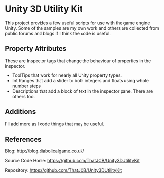 Unity 3D Utility Kit
====================

This project provides a few useful scripts for use with the game engine Unity.  Some of the samples are my own work and others are collected from public forums and blogs if I think the code is useful.

Property Attributes
-------------------

These are Inspector tags that change the behaviour of properties in the inspector.

  * ToolTips that work for nearly all Unity property types.
  * Int Ranges that add a slider to both integers and floats using whole number steps.
  * Descriptions that add a block of text in the inspector pane.
There are others too.

Additions
---------

I'll add more as I code things that may be useful.

References
----------

Blog:
http://blog.diabolicalgame.co.uk/

Source Code Home:
https://github.com/ThatJCB/Unity3DUtilityKit

Repository:
https://github.com/ThatJCB/Unity3DUtilityKit

